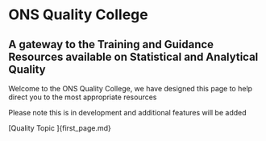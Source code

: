 # ONS Quality College 
## A gateway to the Training and Guidance Resources available on Statistical and Analytical Quality  
Welcome to the ONS Quality College, we have designed this page to help direct you to the most appropriate resources 

Please note this is in development and additional features will be added 

[Quality Topic ]{first_page.md}
